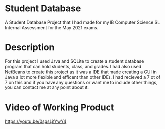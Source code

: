 # Student Database
A Student Database Project that I had made for my IB Computer Science SL Internal Assessment for the May 2021 exams.

# Description
For this project I used Java and SQLite to create a student database program that can hold students, class, and grades. I had also used NetBeans to create this project as it was a IDE that made creating a GUI in Java a lot more flexible and efficent than other IDEs. I had recieved a 7 ot of 7 on this and if you have any questions or want me to include other things, you can contact me at any point about it.

# Video of Working Product
https://youtu.be/0sgsLjfYwY4

